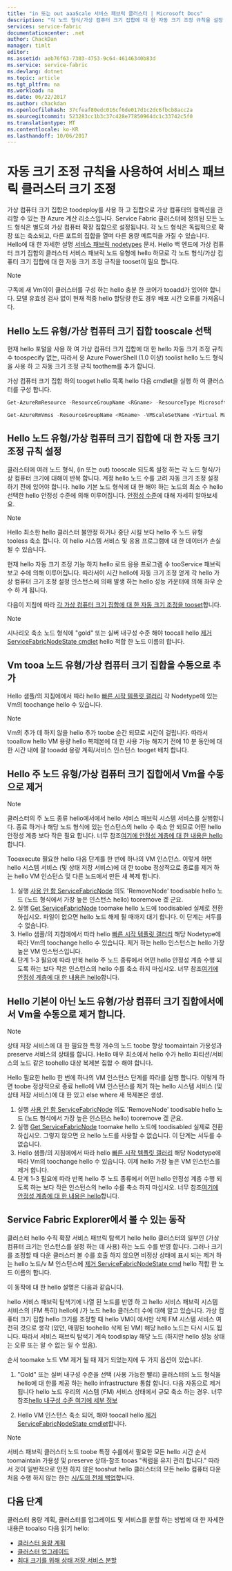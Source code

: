 ```yaml
---
title: "in 또는 out aaaScale 서비스 패브릭 클러스터 | Microsoft Docs"
description: "각 노드 형식/가상 컴퓨터 크기 집합에 대 한 자동 크기 조정 규칙을 설정 하 여 서비스 패브릭 클러스터 in 또는 out toomatch 요청 크기를 조정 합니다. 추가 또는 노드 tooa 서비스 패브릭 클러스터를 제거 합니다."
services: service-fabric
documentationcenter: .net
author: ChackDan
manager: timlt
editor: 
ms.assetid: aeb76f63-7303-4753-9c64-46146340b83d
ms.service: service-fabric
ms.devlang: dotnet
ms.topic: article
ms.tgt_pltfrm: na
ms.workload: na
ms.date: 06/22/2017
ms.author: chackdan
ms.openlocfilehash: 37cfeaf80edc016cf6de017d1c2dc6fbcb8acc2a
ms.sourcegitcommit: 523283cc1b3c37c428e77850964dc1c33742c5f0
ms.translationtype: MT
ms.contentlocale: ko-KR
ms.lasthandoff: 10/06/2017
---
```

# <a name="scale-a-service-fabric-cluster-in-or-out-using-auto-scale-rules"></a>자동 크기 조정 규칙을 사용하여 서비스 패브릭 클러스터 크기 조정
가상 컴퓨터 크기 집합은 toodeploy를 사용 하 고 집합으로 가상 컴퓨터의 컬렉션을 관리할 수 있는 한 Azure 계산 리소스입니다. Service Fabric 클러스터에 정의된 모든 노드 형식은 별도의 가상 컴퓨터 확장 집합으로 설정됩니다. 각 노드 형식은 독립적으로 확장 또는 축소되고, 다른 포트의 집합을 열며 다른 용량 메트릭을 가질 수 있습니다. Hello에 대 한 자세한 설명 [서비스 패브릭 nodetypes](service-fabric-cluster-nodetypes.md) 문서. Hello 백 엔드에 가상 컴퓨터 크기 집합의 클러스터 서비스 패브릭 노드 유형에 hello 하므로 각 노드 형식/가상 컴퓨터 크기 집합에 대 한 자동 크기 조정 규칙을 tooset이 필요 합니다.

> [!NOTE]
> 구독에 새 Vm이이 클러스터를 구성 하는 hello 충분 한 코어가 tooadd가 있어야 합니다. 모델 유효성 검사 없이 현재 적중 hello 할당량 한도 경우 배포 시간 오류를 가져옵니다.
> 
> 

## <a name="choose-hello-node-typevirtual-machine-scale-set-tooscale"></a>Hello 노드 유형/가상 컴퓨터 크기 집합 tooscale 선택
현재 hello 포털을 사용 하 여 가상 컴퓨터 크기 집합에 대 한 hello 자동 크기 조정 규칙 수 toospecify 없는, 따라서 응 Azure PowerShell (1.0 이상) toolist hello 노드 형식을 사용 하 고 자동 크기 조정 규칙 toothem를 추가 합니다.

가상 컴퓨터 크기 집합 하의 tooget hello 목록 hello 다음 cmdlet을 실행 하 여 클러스터를 구성 합니다.

```powershell
Get-AzureRmResource -ResourceGroupName <RGname> -ResourceType Microsoft.Compute/VirtualMachineScaleSets

Get-AzureRmVmss -ResourceGroupName <RGname> -VMScaleSetName <Virtual Machine scale set name>
```

## <a name="set-auto-scale-rules-for-hello-node-typevirtual-machine-scale-set"></a>Hello 노드 유형/가상 컴퓨터 크기 집합에 대 한 자동 크기 조정 규칙 설정
클러스터에 여러 노드 형식, (in 또는 out) tooscale 되도록 설정 하는 각 노드 형식/가상 컴퓨터 크기에 대해이 반복 합니다. 계정 hello 노드 수를 고려 자동 크기 조정 설정 하기 전에 있어야 합니다. hello 기본 노드 형식에 대 한 해야 하는 노드의 최소 수 hello 선택한 hello 안정성 수준에 의해 이루어집니다. [안정성 수준](service-fabric-cluster-capacity.md)에 대해 자세히 알아보세요.

> [!NOTE]
> Hello 최소한 hello 클러스터 불안정 하거나 중단 시킬 보다 hello 주 노드 유형 tooless 축소 합니다. 이 hello 시스템 서비스 및 응용 프로그램에 대 한 데이터가 손실 될 수 있습니다.
> 
> 

현재 hello 자동 크기 조정 기능 하지 hello 로드 응용 프로그램 수 tooService 패브릭 보고 수에 의해 이루어집니다. 따라서이 시간 hello에 자동 크기 조정 얻게 각 hello 가상 컴퓨터 크기 조정 설정 인스턴스에 의해 발생 하는 hello 성능 카운터에 의해 좌우 순수 하 게 됩니다.  

다음이 지침에 따라 [각 가상 컴퓨터 크기 집합에 대 한 자동 크기 조정을 tooset](../virtual-machine-scale-sets/virtual-machine-scale-sets-autoscale-overview.md)합니다.

> [!NOTE]
> 시나리오 축소 노드 형식에 "gold" 또는 실버 내구성 수준 해야 toocall hello [제거 ServiceFabricNodeState cmdlet](https://msdn.microsoft.com/library/azure/mt125993.aspx) hello 적합 한 노드 이름의 합니다.
> 
> 

## <a name="manually-add-vms-tooa-node-typevirtual-machine-scale-set"></a>Vm tooa 노드 유형/가상 컴퓨터 크기 집합을 수동으로 추가
Hello 샘플/의 지침에에서 따라 hello [빠른 시작 템플릿 갤러리](https://github.com/Azure/azure-quickstart-templates/tree/master/201-vmss-scale-existing) 각 Nodetype에 있는 Vm의 toochange hello 수 있습니다. 

> [!NOTE]
> Vm의 추가 데 하지 않을 hello 추가 toobe 순간 되므로 시간이 걸립니다. 따라서 tooallow hello VM 용량 hello 복제본에 대 한 사용 가능 해지기 전에 10 분 동안에 대 한 시간 내에 잘 tooadd 용량 계획/서비스 인스턴스 tooget 배치 합니다.
> 
> 

## <a name="manually-remove-vms-from-hello-primary-node-typevirtual-machine-scale-set"></a>Hello 주 노드 유형/가상 컴퓨터 크기 집합에서 Vm을 수동으로 제거
> [!NOTE]
> 클러스터의 주 노드 종류 hello에서에서 hello 서비스 패브릭 시스템 서비스를 실행합니다. 종료 하거나 해당 노드 형식에 있는 인스턴스의 hello 수 축소 안 되므로 어떤 hello 안정성 계층 보다 작은 필요 합니다. 너무 참조[여기에 안정성 계층에 대 한 내용은 hello](service-fabric-cluster-capacity.md)합니다. 
> 
> 

Tooexecute 필요한 hello 다음 단계를 한 번에 하나의 VM 인스턴스. 이렇게 하면 hello 시스템 서비스 (및 상태 저장 서비스)에 대 한 toobe 정상적으로 종료를 제거 하는 hello VM 인스턴스 및 다른 노드에서 만든 새 복제 합니다.

1. 실행 [사용 안 함 ServiceFabricNode](https://msdn.microsoft.com/library/mt125852.aspx) 의도 'RemoveNode' toodisable hello 노드 (노드 형식에서 가장 높은 인스턴스 hello) tooremove 겠 군요.
2. 실행 [Get ServiceFabricNode](https://msdn.microsoft.com/library/mt125856.aspx) toomake hello 노드에 toodisabled 실제로 전환 하십시오. 파일이 없으면 hello 노드 해제 될 때까지 대기 합니다. 이 단계는 서두를 수 없습니다.
3. Hello 샘플/의 지침에에서 따라 hello [빠른 시작 템플릿 갤러리](https://github.com/Azure/azure-quickstart-templates/tree/master/201-vmss-scale-existing) 해당 Nodetype에 따라 Vm의 toochange hello 수 있습니다. 제거 하는 hello 인스턴스는 hello 가장 높은 VM 인스턴스입니다. 
4. 단계 1-3 필요에 따라 반복 hello 주 노드 종류에서 어떤 hello 안정성 계층 수행 되도록 하는 보다 작은 인스턴스의 hello 수를 축소 하지 마십시오. 너무 참조[여기에 안정성 계층에 대 한 내용은 hello](service-fabric-cluster-capacity.md)합니다. 

## <a name="manually-remove-vms-from-hello-non-primary-node-typevirtual-machine-scale-set"></a>Hello 기본이 아닌 노드 유형/가상 컴퓨터 크기 집합에서에서 Vm을 수동으로 제거 합니다.
> [!NOTE]
> 상태 저장 서비스에 대 한 필요한 특정 개수의 노드 toobe 항상 toomaintain 가용성과 preserve 서비스의 상태를 합니다. Hello 매우 최소에서 hello 수가 hello 파티션/서비스의 노드 같은 toohello 대상 복제본 집합 수 해야 합니다. 
> 
> 

Hello 필요한 hello 한 번에 하나의 VM 인스턴스 단계를 따라를 실행 합니다. 이렇게 하면 toobe 정상적으로 종료 hello에 VM 인스턴스를 제거 하는 hello 시스템 서비스 (및 상태 저장 서비스)에 대 한 있고 else where 새 복제본은 생성.

1. 실행 [사용 안 함 ServiceFabricNode](https://msdn.microsoft.com/library/mt125852.aspx) 의도 'RemoveNode' toodisable hello 노드 (노드 형식에서 가장 높은 인스턴스 hello) tooremove 겠 군요.
2. 실행 [Get ServiceFabricNode](https://msdn.microsoft.com/library/mt125856.aspx) toomake hello 노드에 toodisabled 실제로 전환 하십시오. 그렇지 않으면 요 hello 노드를 사용할 수 없습니다. 이 단계는 서두를 수 없습니다.
3. Hello 샘플/의 지침에에서 따라 hello [빠른 시작 템플릿 갤러리](https://github.com/Azure/azure-quickstart-templates/tree/master/201-vmss-scale-existing) 해당 Nodetype에 따라 Vm의 toochange hello 수 있습니다. 이제 hello 가장 높은 VM 인스턴스를 제거 합니다. 
4. 단계 1-3 필요에 따라 반복 hello 주 노드 종류에서 어떤 hello 안정성 계층 수행 되도록 하는 보다 작은 인스턴스의 hello 수를 축소 하지 마십시오. 너무 참조[여기에 안정성 계층에 대 한 내용은 hello](service-fabric-cluster-capacity.md)합니다.

## <a name="behaviors-you-may-observe-in-service-fabric-explorer"></a>Service Fabric Explorer에서 볼 수 있는 동작
클러스터 hello 수직 확장 서비스 패브릭 탐색기 hello hello 클러스터의 일부인 (가상 컴퓨터 크기는 인스턴스를 설정 하는 데 사용) 하는 노드 수를 반영 합니다.  그러나 크기를 조정할 때 다운 클러스터 볼 수를 호출 하지 않으면 비정상 상태에 표시 되는 제거 하는 hello 노드/v M 인스턴스에 [제거 ServiceFabricNodeState cmd](https://msdn.microsoft.com/library/mt125993.aspx) hello 적합 한 노드 이름의 합니다.   

이 동작에 대 한 hello 설명은 다음과 같습니다.

hello 서비스 패브릭 탐색기에 나열 된 노드를 반영 하 고 hello 서비스 패브릭 시스템 서비스의 (FM 특히) hello에 /가 노드 hello 클러스터 수에 대해 알고 있습니다. 가상 컴퓨터 크기 집합 hello 크기를 조정할 때 hello VM이 에서만 삭제 FM 시스템 서비스 여전히 것으로 생각 (있던, 매핑된 toohello 삭제 된 VM) 해당 hello 노드는 다시 시도 됩니다. 따라서 서비스 패브릭 탐색기 계속 toodisplay 해당 노드 (하지만 hello 성능 상태는 오류 또는 알 수 없는 일 수 있음).

순서 toomake 노드 VM 제거 될 때 제거 되었는지에 두 가지 옵션이 있습니다.

1) "Gold" 또는 실버 내구성 수준을 선택 (사용 가능한 빨리) 클러스터의 노드 형식을 hello에 대 한를 제공 하는 hello infrastructure 통합 합니다. 다음 자동으로 제거 됩니다 hello 노드 우리의 시스템 (FM) 서비스 상태에서 규모 축소 하는 경우.
너무 참조[hello 내구성 수준 여기에 세부 정보](service-fabric-cluster-capacity.md)

2) Hello VM 인스턴스 축소 되어, 해야 toocall hello [제거 ServiceFabricNodeState cmdlet](https://msdn.microsoft.com/library/mt125993.aspx)합니다.

> [!NOTE]
> 서비스 패브릭 클러스터 노드 toobe 특정 수를에서 필요한 모든 hello 시간 순서 toomaintain 가용성 및 preserve 상태-참조 tooas "쿼럼을 유지 관리 합니다." 따라서 것이 일반적으로 안전 하지 않은 tooshut hello 클러스터의 모든 hello 컴퓨터 다운 처음 수행 하지 않는 한는 [시/도의 전체 백업](service-fabric-reliable-services-backup-restore.md)합니다.
> 
> 

## <a name="next-steps"></a>다음 단계
클러스터 용량 계획, 클러스터를 업그레이드 및 서비스를 분할 하는 방법에 대 한 자세한 내용은 tooalso 다음 읽기 hello:

* [클러스터 용량 계획](service-fabric-cluster-capacity.md)
* [클러스터 업그레이드](service-fabric-cluster-upgrade.md)
* [최대 크기를 위해 상태 저장 서비스 분할](service-fabric-concepts-partitioning.md)

<!--Image references-->
[BrowseServiceFabricClusterResource]: ./media/service-fabric-cluster-scale-up-down/BrowseServiceFabricClusterResource.png
[ClusterResources]: ./media/service-fabric-cluster-scale-up-down/ClusterResources.png
